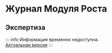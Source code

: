 # Журнал Модуля Роста
## Экспертиза

::: info
Информация временно недоступна. <br>
[Актуальная версия](https://journal.kto1.io)
:::
